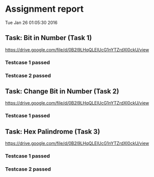 # Assignment report
Tue Jan 26 01:05:30 2016
## Task: Bit in Number (Task 1)
https://drive.google.com/file/d/0B2l9LHqQLEIUcG1nYTZrdXI0ckU/view

### Testcase 1 passed
### Testcase 2 passed
## Task: Change Bit in Number (Task 2)
https://drive.google.com/file/d/0B2l9LHqQLEIUcG1nYTZrdXI0ckU/view

### Testcase 1 passed
## Task: Hex Palindrome (Task 3)
https://drive.google.com/file/d/0B2l9LHqQLEIUcG1nYTZrdXI0ckU/view

### Testcase 1 passed
### Testcase 2 passed
